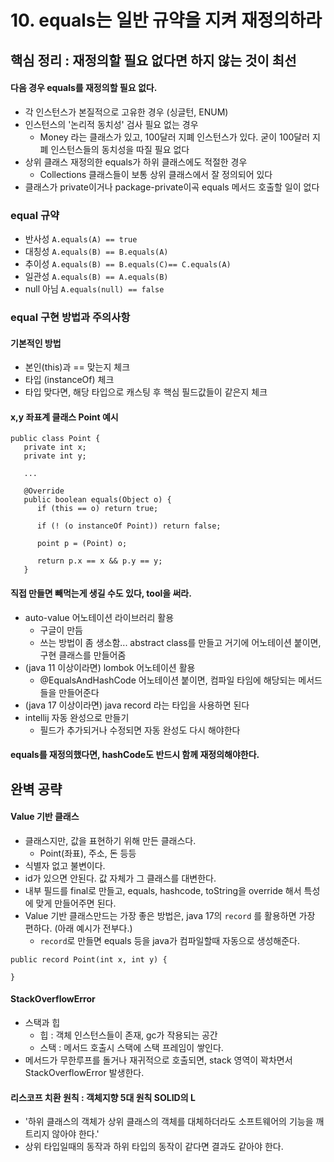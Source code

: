 # 10. equals는 일반 규약을 지켜 재정의하라
## 핵심 정리 : 재정의할 필요 없다면 하지 않는 것이 최선
#### 다음 경우 equals를 재정의할 필요 없다.
 * 각 인스턴스가 본질적으로 고유한 경우 (싱글턴, ENUM)
 * 인스턴스의 '논리적 동치성' 검사 필요 없는 경우
    * Money 라는 클래스가 있고, 100달러 지폐 인스턴스가 있다. 굳이 100달러 지폐 인스턴스들의 동치성을 따질 필요 없다
 * 상위 클래스 재정의한 equals가 하위 클래스에도 적절한 경우
    * Collections 클래스들이 보통 상위 클래스에서 잘 정의되어 있다
 * 클래스가 private이거나 package-private이곡 equals 메서드 호출할 일이 없다

### equal 규약
 * 반사성 `A.equals(A) == true`
 * 대칭성 `A.equals(B) == B.equals(A)`
 * 추이성 `A.equals(B) == B.equals(C)== C.equals(A)`
 * 일관성 `A.equals(B) == A.equals(B)`
 * null 아님 `A.equals(null) == false`

### equal 구현 방법과 주의사항
#### 기본적인 방법
 * 본인(this)과 == 맞는지 체크
 * 타입 (instanceOf) 체크
 * 타입 맞다면, 해당 타입으로 캐스팅 후 핵심 필드값들이 같은지 체크

#### x,y 좌표계 클래스 Point 예시
```
public class Point {
   private int x;
   private int y;

   ...

   @Override
   public boolean equals(Object o) {
      if (this == o) return true;

      if (! (o instanceOf Point)) return false;

      point p = (Point) o;

      return p.x == x && p.y == y;      
   }
```
#### 직접 만들면 빼먹는게 생길 수도 있다, tool을 써라.
 * auto-value 어노테이션 라이브러리 활용
    * 구글이 만듬
    * 쓰는 방법이 좀 생소함... abstract class를 만들고 거기에 어노테이션 붙이면, 구현 클래스를 만들어줌
 * (java 11 이상이라면) lombok 어노테이션 활용
    * @EqualsAndHashCode 어노테이션 붙이면, 컴파일 타임에 해당되는 메서드들을 만들어준다
 * (java 17 이상이라면) java record 라는 타입을 사용하면 된다
 * intellij 자동 완성으로 만들기
    * 필드가 추가되거나 수정되면 자동 완성도 다시 해야한다

#### equals를 재정의했다면, hashCode도 반드시 함께 재정의해야한다.

## 완벽 공략
#### Value 기반 클래스
 * 클래스지만, 값을 표현하기 위해 만든 클래스다.
    * Point(좌표), 주소, 돈 등등
 * 식별자 없고 불변이다.
 * id가 있으면 안된다. 값 자체가 그 클래스를 대변한다.
 * 내부 필드를 final로 만들고, equals, hashcode, toString을 override 해서 특성에 맞게 만들어주면 된다.
 * Value 기반 클래스만드는 가장 좋은 방법은, java 17의 `record` 를 활용하면 가장 편하다. (아래 예시가 전부다.)
    * `record`로 만들면 equals 등을 java가 컴파일할때 자동으로 생성해준다.
```
public record Point(int x, int y) {

}
```

#### StackOverflowError
 * 스택과 힙
   * 힙 : 객체 인스턴스들이 존재, gc가 작용되는 공간
   * 스택 : 메서드 호출시 스택에 스택 프레임이 쌓인다.
 * 메서드가 무한루프를 돌거나 재귀적으로 호출되면, stack 영역이 꽉차면서 StackOverflowError 발생한다.

#### 리스코프 치환 원칙 : 객체지향 5대 원칙 SOLID의 L
 * '하위 클래스의 객체가 상위 클래스의 객체를 대체하더라도 소프트웨어의 기능을 깨트리지 않아야 한다.'
 * 상위 타입일때의 동작과 하위 타입의 동작이 같다면 결과도 같아야 한다.

